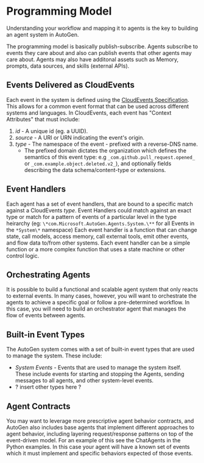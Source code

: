 # Programming Model

Understanding your workflow and mapping it to agents is the key to building an agent system in AutoGen.

The programming model is basically publish-subscribe. Agents subscribe to events they care about and also can publish events that other agents may care about. Agents may also have additonal assets such as Memory, prompts, data sources, and skills (external APIs).

## Events Delivered as CloudEvents

Each event in the system is defined using the [CloudEvents Specification](https://cloudevents.io/). This allows for a common event format that can be used across different systems and languages. In CloudEvents, each event has "Context Attributes" that must include:

1. *id* - A unique id (eg. a UUID).
2. *source* - A URI or URN indicating the event's origin.
3. *type* - The namespace of the event - prefixed with a reverse-DNS name.
   - The prefixed domain dictates the organization which defines the semantics of this event type: e.g `_com.github.pull_request.opened_` or `_com.example.object.deleted.v2_`), and optionally fields describing the data schema/content-type or extensions.

## Event Handlers

Each agent has a set of event handlers, that are bound to a specific match against a CloudEvents *type*. Event Handlers could match against an exact type or match for a pattern of events of a particular level in the type heirarchy (eg: `\*com.Microsoft.AutoGen.Agents.System.\**` for all Events in the `*System\*` namespace) Each event handler is a function that can change state, call models, access memory, call external tools, emit other events, and flow data to/from other systems. Each event handler can be a simple function or a more complex function that uses a state machine or other control logic.

## Orchestrating Agents

It is possible to build a functional and scalable agent system that only reacts to external events. In many cases, however, you will want to orchestrate the agents to achieve a specific goal or follow a pre-determined workflow. In this case, you will need to build an orchestrator agent that manages the flow of events between agents.

## Built-in Event Types

The AutoGen system comes with a set of built-in event types that are used to manage the system. These include:

- _*System Events*_ - Events that are used to manage the system itself. These include events for starting and stopping the Agents, sending messages to all agents, and other system-level events.
- ? insert other types here ?

## Agent Contracts

You may want to leverage more prescriptive agent behavior contracts, and AutoGen also includes base agents that implement different approaches to agent behavior, including layering request/response patterns on top of the event-driven model. For an example of this see the ChatAgents in the Python examples. In this case your agent will have a known set of events which it must implement and specific behaviors expected of those events.
